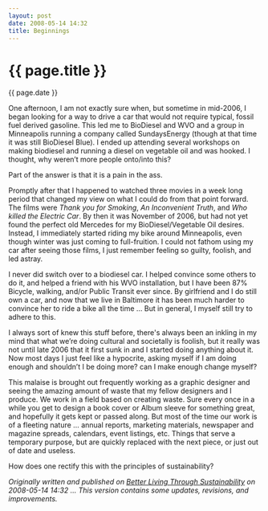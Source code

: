 ```yaml
---
layout: post
date: 2008-05-14 14:32
title: Beginnings
---
```


{{ page.title }}
================

<p class="meta">{{ page.date }}</p>

One afternoon, I am not exactly sure when, but sometime in mid-2006, I began looking for a way to drive a car that would not require typical, fossil fuel derived gasoline. This led me to BioDiesel and WVO and a group in Minneapolis running a company called SundaysEnergy (though at that time it was still BioDiesel Blue). I ended up attending several workshops on making biodiesel and running a diesel on vegetable oil and was hooked. I thought, why weren’t more people onto/into this?

Part of the answer is that it is a pain in the ass.

Promptly after that I happened to watched three movies in a week long period that changed my view on what I could do from that point forward. The films were _Thank you for Smoking_, _An Inconvenient Truth_, and _Who killed the Electric Car_. By then it was November of 2006, but had not yet found the perfect old Mercedes for my BioDiesel/Vegetable Oil desires. Instead, I immediately started riding my bike around Minneapolis, even though winter was just coming to full-fruition. I could not fathom using my car after seeing those films, I just remember feeling so guilty, foolish, and led astray.

I never did switch over to a biodiesel car. I helped convince some others to do it, and helped a friend with his WVO installation, but I have been 87% Bicycle, walking, and/or Public Transit ever since. By girlfriend and I do still own a car, and now that we live in Baltimore it has been much harder to convince her to ride a bike all the time … But in general, I myself still try to adhere to this.

I always sort of knew this stuff before, there's always been an inkling in my mind that what we’re doing cultural and societally is foolish, but it really was not until late 2006 that it first sunk in and I started doing anything about it. Now most days I just feel like a hypocrite, asking myself if I am doing enough and shouldn’t I be doing more? can I make enough change myself?

This malaise is brought out frequently working as a graphic designer and seeing the amazing amount of waste that my fellow designers and I produce. We work in a field based on creating waste. Sure every once in a while you get to design a book cover or Album sleeve for something great, and hopefully it gets kept or passed along. But most of the time our work is of a fleeting nature … annual reports, marketing materials, newspaper and magazine spreads, calendars, event listings, etc. Things that serve a temporary purpose, but are quickly replaced with the next piece, or just out of date and useless.

How does one rectify this with the principles of sustainability?

_Originally written and published on [Better Living Through Sustainability](http://http://betterlivingthroughsustainability.com/node/3) on 2008-05-14 14:32 … This version contains some updates, revisions, and improvements._